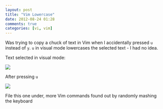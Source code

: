 ```yaml
---
layout: post
title: "Vim Lowercase"
date: 2012-08-24 01:28
comments: true
categories: [vi, vim] 
---
```


Was trying to copy a chuck of text in Vim when I accidentally pressed `u` instead of `y`. 
`u` in visual mode lowercases the selected text - I had no idea.

Text selected in visual mode:

![](http://i.minus.com/itmaOJvwbAqbL.png)

After pressing `u`

![](http://i.minus.com/iRcpmbFp4zQM5.png)

File this one under, more Vim commands found out by randomly mashing the keyboard
